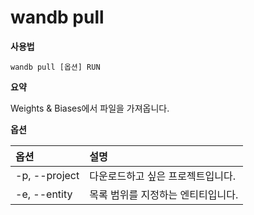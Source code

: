 
# wandb pull

**사용법**

`wandb pull [옵션] RUN`

**요약**

Weights & Biases에서 파일을 가져옵니다.

**옵션**

| **옵션** | **설명** |
| :--- | :--- |
| -p, --project | 다운로드하고 싶은 프로젝트입니다. |
| -e, --entity | 목록 범위를 지정하는 엔티티입니다. |